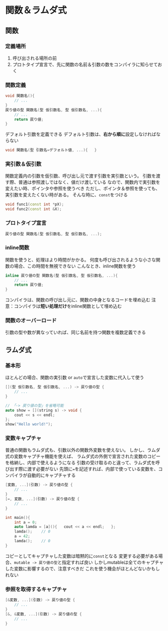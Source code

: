 # 関数＆ラムダ式

## 関数

### 定義場所

1. 呼び出される場所の前
2. プロトタイプ宣言で、先に関数の名前＆引数の数をコンパイラに知らせておく

### 関数定義

```c++
void 関数名(){
    // ...
}
戻り値の型 関数名(型 仮引数名, 型 仮引数名, ...){
    // ...
    return 戻り値;
}
```

デフォルト引数を定義できる
デフォルト引数は、**右から順に**設定しなければならない

```c++
void 関数名(型 引数名=デフォルト値, ...){   }
```

### 実引数＆仮引数

関数定義内の引数を仮引数、呼び出し元で渡す引数を実引数という。
引数を渡す際、普通は参照渡しではなく、値だけ渡している
なので、関数内で実引数を変えたい時、ポインタや参照を使うべき
ただし、ポインタ＆参照を使っても、実引数を変えたくない時がある。
そんな時に、`const`をつける

```c++
void func1(const int *pX);
void func2(const int &X);
```

### プロトタイプ宣言

```c++
戻り値の型 関数名(型 仮引数名, 型 仮引数名, ...);
```

### inline関数

関数を使うと、処理はより時間がかかる。
何度も呼び出されるような小さな関数の場合、この時間を無視できない
こんなとき、inline関数を使う

```c++
inline 戻り値の型 関数名(型 仮引数名, 型 仮引数名, ...){
    // ...
    return 戻り値;
}
```

コンパイラは、関数の呼び出し元に、関数の中身となるコードを埋め込む
注意：コンパイラは**短い処理だけ**をinline関数として埋め込む

### 関数のオーバーロード

引数の型や数が異なっていれば、同じ名前を持つ関数を複数定義できる

## ラムダ式

### 基本形

ほとんどの場合、関数の実引数 or `auto`で宣言した変数に代入して使う

```c++
[](型 仮引数名, 型 仮引数名, ...) -> 戻り値の型 {
    // ...
}

// 「-> 戻り値の型」を省略可能
auto show = [](string s) -> void {
    cout << s << endl;
};
show("Hello world!");
```

### 変数キャプチャ

普通の関数もラムダ式も、引数以外の関数外変数を使えない。
しかし、ラムダ式の変数キャプチャ機能を使えば、
ラムダ式の外側で宣言された変数のコピーを格納し、内部で使えるようになる
引数の受け取るのと違って、ラムダ式を呼び出す際に渡す必要がない
先頭に`=`を記述すれば、内部で使っている変数を、コンパイラが自動的にキャプチャする

```c++
[変数, ...](引数) -> 戻り値の型 {
    // ...
}
[=, 変数, ...](引数) -> 戻り値の型 {
    // ...
}

int main(){
    int a = 0;
    auto lamda = [a](){   cout << a << endl;   };
    lamda();    // 0
    a = 42;
    lamda();    // 0
}
```

コピーとしてキャプチャした変数は暗黙的に`const`となる
変更する必要がある場合、`mutable -> 戻り値の型`と指定すれば良い
しかしmutableは全てのキャプチャした変数に影響するので、注意すべきだ
これを使う機会がほとんどないかもしれない

### 参照を取得するキャプチャ

```c++
[&変数, ...](引数) -> 戻り値の型 {
    // ...
}
[&, &変数, ...](引数) -> 戻り値の型 {
    // ...
}
